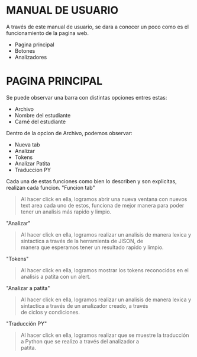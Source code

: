 # MANUAL DE USUARIO


A través de este manual de usuario, se dara a conocer un poco como es el funcionamiento de la pagina web.

  - Pagina principal
  - Botones
  - Analizadores

# PAGINA PRINCIPAL
Se puede observar una barra con distintas opciones entres estas:
  - Archivo
  - Nombre del estudiante
  - Carné del estudiante


Dentro de la opcion de Archivo, podemos observar:
  - Nueva tab
  - Analizar
  - Tokens 
  - Analizar Patita
  - Traduccion PY

Cada una de estas funciones como bien lo describen y son explicitas, realizan cada funcion.
"Funcion tab"
> Al hacer click en ella, logramos abrir 
> una nueva ventana con nuevos text area
> cada uno de estos, funciona de mejor 
> manera para poder tener un analisis más
> rapido y limpio.

"Analizar"
> Al hacer click en ella, logramos realizar 
> un analisis de manera lexica y sintactica
> a través de la herramienta de JISON, de  
> manera que esperamos tener un resultado 
> rapido y limpio.

"Tokens"
> Al hacer click en ella, logramos mostrar 
> los tokens reconocidos en el analisis a
> patita con un alert.

"Analizar a patita"
> Al hacer click en ella, logramos realizar 
> un analisis de manera lexica y sintactica
> a través de un analizador creado, a través  
> de ciclos y condiciones.

"Traducción PY"
> Al hacer click en ella, logramos realizar 
> que se muestre la traducción a Python que
> se realizo a través del analizador a   
> patita.
